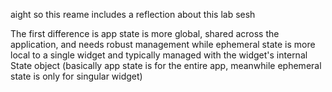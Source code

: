 aight so this reame includes a reflection about this lab sesh

The first difference is app state is more global, shared across the application, and needs robust management
while ephemeral state is more local to a single widget and typically managed with the widget's internal State object
(basically app state is for the entire app, meanwhile ephemeral state is only for singular widget)
